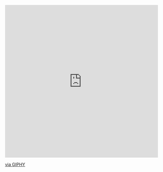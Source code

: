 <div style="width:100%;height:0;padding-bottom:100%;position:relative;"><iframe src="https://giphy.com/embed/rVYgvWwCVOxxGpKyN9" width="100%" height="100%" style="position:absolute" frameBorder="0" class="giphy-embed" allowFullScreen></iframe></div><p><a href="https://giphy.com/gifs/rVYgvWwCVOxxGpKyN9">via GIPHY</a></p>
